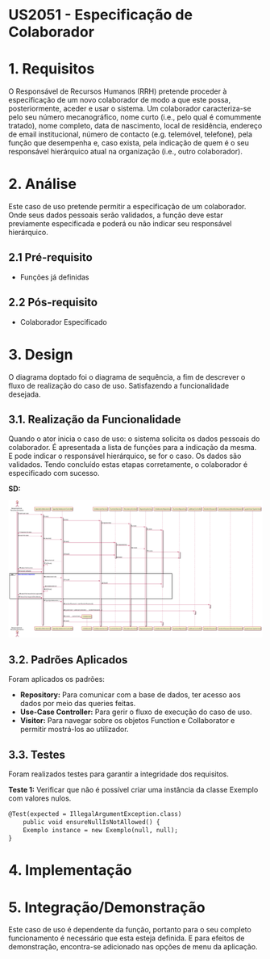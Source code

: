 US2051 - Especificação de Colaborador
=======================================

# 1. Requisitos

O Responsável de Recursos Humanos (RRH) pretende proceder à especificação de um novo colaborador de modo a que este possa, posteriormente, aceder e usar o sistema. Um colaborador caracteriza-se pelo seu número mecanográfico, nome curto (i.e., pelo qual é comummente tratado), nome completo, data de nascimento, local de residência, endereço de email institucional, número de contacto (e.g. telemóvel, telefone), pela função que desempenha e, caso exista, pela indicação de quem é o seu responsável hierárquico atual na organização (i.e., outro colaborador).

# 2. Análise

Este caso de uso pretende permitir a especificação de um colaborador. Onde seus dados pessoais serão validados, a função deve estar previamente especificada e poderá ou não indicar seu responsável hierárquico.

## 2.1 Pré-requisito

* Funções já definidas

## 2.2 Pós-requisito

* Colaborador Especificado

# 3. Design

O diagrama doptado foi o diagrama de sequência, a fim de descrever o fluxo de realização do caso de uso. Satisfazendo a funcionalidade desejada.

## 3.1. Realização da Funcionalidade

Quando o ator inicia o caso de uso: o sistema solicita os dados pessoais do colaborador. É apresentada a 
lista de funções para a indicação da mesma. E pode indicar o responsável hierárquico, se for o caso. Os dados são validados. Tendo concluído estas 
etapas corretamente, o colaborador é especificado com sucesso.

**SD:**

![2051_EspecificacaoColaborador.svg](2051_EspecificacaoColaborador.svg)

## 3.2. Padrões Aplicados

Foram aplicados os padrões:
* **Repository:** Para comunicar com a base de dados, ter acesso aos dados
                    por meio das queries feitas.
* **Use-Case Controller:** Para gerir o fluxo de execução do caso de uso. 
* **Visitor:** Para navegar sobre os objetos Function e Collaborator e permitir 
                    mostrá-los ao utilizador.

## 3.3. Testes 

Foram realizados testes para garantir a integridade dos requisitos.

**Teste 1:** Verificar que não é possível criar uma instância da classe Exemplo com valores nulos.

	@Test(expected = IllegalArgumentException.class)
		public void ensureNullIsNotAllowed() {
		Exemplo instance = new Exemplo(null, null);
	}

# 4. Implementação


# 5. Integração/Demonstração

Este caso de uso é dependente da função, portanto para o seu completo funcionamento é 
necessário que esta esteja definida. E para efeitos de demonstração, encontra-se 
adicionado nas opções de menu da aplicação.
